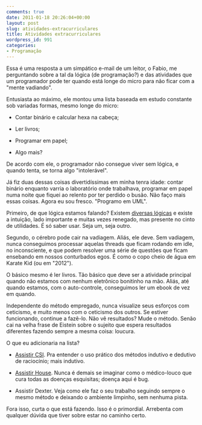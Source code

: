 ```yaml
---
comments: true
date: 2011-01-18 20:26:04+00:00
layout: post
slug: atividades-extracurriculares
title: Atividades extracurriculares
wordpress_id: 991
categories:
- Programação
---
```


Essa é uma resposta a um simpático e-mail de um leitor, o Fabio, me perguntando sobre a tal da lógica (de programação?) e das atividades que um programador pode ter quando está longe do micro para não ficar com a "mente vadiando".

Entusiasta ao máximo, ele montou uma lista baseada em estudo constante sob variadas formas, mesmo longe do micro:



	
  * Contar binário e calcular hexa na cabeça;

	
  * Ler livros;

	
  * Programar em papel;

	
  * Algo mais?


De acordo com ele, o programador não consegue viver sem lógica, e quando tenta, se torna algo "intolerável".

Já fiz duas dessas coisas divertidíssimas em minha tenra idade: contar binário enquanto varria o laboratório onde trabalhava, programar em papel numa noite que fiquei ao relento por ter perdido o busão. Não faço mais essas coisas. Agora eu sou fresco. "Programo em UML".



Primeiro, de que lógica estamos falando? Existem [diversas lógicas](http://pt.wikipedia.org/wiki/L%C3%B3gica) e existe a intuição, lado importante e muitas vezes renegado, mas presente no cinto de utilidades. É só saber usar. Seja um, seja outro.

Segundo, o cérebro pode cair na vadiagem. Aliás, ele deve. Sem vadiagem, nunca conseguimos processar aquelas threads que ficam rodando em idle, no inconsciente, e que podem resolver uma série de questões que ficam ensebando em nossos conturbados egos. É como o copo cheio de água em Karate Kid (ou em "2012").

O básico mesmo é ler livros. Tão básico que deve ser a atividade principal quando não estamos com nenhum eletrônico bonitinho na mão. Aliás, até quando estamos, com o auto-controle, conseguimos ler um ebook de vez em quando.

Independente do método empregado, nunca visualize seus esforços com ceticismo, e muito menos com o ceticismo dos outros. Se estiver funcionando, continue a fazê-lo. Não vê resultados? Mude o método. Senão cai na velha frase de Eistein sobre o sujeito que espera resultados diferentes fazendo sempre a mesma coisa: loucura.

O que eu adicionaria na lista?



	
  * [Assistir CSI](http://www.caloni.com.br/blog/csi-crashed-server-investigation). Pra entender o uso prático dos métodos indutivo e dedutivo de raciocínio; mais indutivo.

	
  * [Assistir House](http://www.caloni.com.br/blog/house). Nunca é demais se imaginar como o médico-louco que cura todas as doenças esquisitas; doença aqui é bug.

	
  * Assistir Dexter. Veja como ele faz o seu trabalho seguindo sempre o mesmo método e deixando o ambiente limpinho, sem nenhuma pista.


Fora isso, curta o que está fazendo. Isso é o primordial. Arrebenta com qualquer dúvida que tiver sobre estar no caminho certo.
